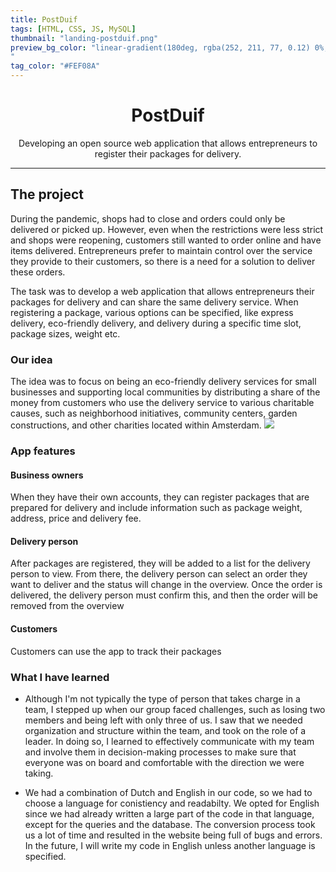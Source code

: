 ```yaml
---
title: PostDuif
tags: [HTML, CSS, JS, MySQL]
thumbnail: "landing-postduif.png"
preview_bg_color: "linear-gradient(180deg, rgba(252, 211, 77, 0.12) 0%, rgba(252, 211, 77, 0.15) 47.92%, rgba(252, 211, 77, 0.2) 100%);
"
tag_color: "#FEF08A"
---
```


<h1 style="text-align: center;">PostDuif </h1>

<p style="font-size: 14px; text-align: center;"> Developing an open source web application that allows entrepreneurs to register their packages for delivery. </p>

---

<h2> The project </h2>

During the pandemic, shops had to close and orders could only be delivered or picked up. However, even when the restrictions were less strict and shops were reopening, customers still wanted to order online and have items delivered. Entrepreneurs prefer to maintain control over the service they provide to their customers, so there is a need for a solution to deliver these orders.

The task was to develop a web application that allows entrepreneurs their packages for delivery and can share the same delivery service. When registering a package, various options can be specified, like express delivery, eco-friendly delivery, and delivery during a specific time slot, package sizes, weight etc.

<h3>Our idea</h3>
The idea was to focus on being an eco-friendly delivery services for small businesses and supporting local communities by distributing a share of the money from customers who use the delivery service to various charitable causes, such as neighborhood initiatives, community centers, garden constructions, and other charities located within Amsterdam.
<img src= "images/covers/landing-postduif.png"/>

<h3>App features</h3>

<h4>Business owners</h4>

When they have their own accounts, they can register packages that are prepared for delivery and include information such as package weight, address, price and delivery fee.

<h4>Delivery person</h4>

After packages are registered, they will be added to a list for the delivery person to view. From there, the delivery person can select an order they want to deliver and the status will change in the overview. Once the order is delivered, the delivery person must confirm this, and then the order will be removed from the overview

<h4>Customers</h4>

Customers can use the app to track their packages

<h3>What I have learned</h3>

-   Although I'm not typically the type of person that takes charge in a team, I stepped up when our group faced challenges, such as losing two members and being left with only three of us. I saw that we needed organization and structure within the team, and took on the role of a leader. In doing so, I learned to effectively communicate with my team and involve them in decision-making processes to make sure that everyone was on board and comfortable with the direction we were taking.

-   We had a combination of Dutch and English in our code, so we had to choose a language for conistiency and readabilty. We opted for English since we had already written a large part of the code in that language, except for the queries and the database. The conversion process took us a lot of time and resulted in the website being full of bugs and errors. In the future, I will write my code in English unless another language is specified.
